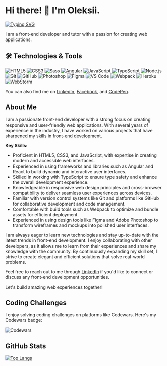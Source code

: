 # Hi there! 👋 I'm Oleksii.

[![Typing SVG](https://readme-typing-svg.herokuapp.com?color=%2336BCF7&lines=Welcome+to+my+GitHub+page)](https://git.io/typing-svg)

I am a front-end developer and tutor with a passion for creating web applications.

## 🛠️ Technologies & Tools


![HTML5](https://img.shields.io/badge/HTML5-E34F26?style=flat-square&logo=html5&logoColor=white)
![CSS3](https://img.shields.io/badge/CSS3-1572B6?style=flat-square&logo=css3&logoColor=white)
![Sass](https://img.shields.io/badge/Sass-CC6699?style=flat-square&logo=sass&logoColor=white)
![Angular](https://img.shields.io/badge/Angular-DD0031?style=flat-square&logo=angular&logoColor=white)
![JavaScript](https://img.shields.io/badge/JavaScript-EFD53C?style=flat-square&logo=javascript&logoColor=black)
![TypeScript](https://img.shields.io/badge/TypeScript-007ACC?style=flat-square&logo=typescript&logoColor=fff)
![Node.js](https://img.shields.io/badge/Node.js-90C53F?style=flat-square&logo=node.js&logoColor=fff)
![Git](https://img.shields.io/badge/Git-F05033?style=flat-square&logo=git&logoColor=fff)
![GitHub](https://img.shields.io/badge/GitHub-000?style=flat-square&logo=github&logoColor=fff)
![Photoshop](https://img.shields.io/badge/Photoshop-31A8FF?style=flat-square&logo=adobe-photoshop&logoColor=fff)
![Figma](https://img.shields.io/badge/Figma-1D1D1D?style=flat-square&logo=figma&logoColor=fff)
![VS Code](https://img.shields.io/badge/VS_Code-007ACC?style=flat-square&logo=visual-studio-code&logoColor=fff)
![Webpack](https://img.shields.io/badge/Webpack-89CFF3?style=flat-square&logo=webpack&logoColor=000)
![Heroku](https://img.shields.io/badge/Heroku-430098?style=flat-square&logo=heroku&logoColor=white)
![WebStorm](https://img.shields.io/badge/WebStorm-143?style=flat-square&logo=webstorm&logoColor=white&color=black)

You can also find me on [LinkedIn](https://www.linkedin.com/in/oleksii-ustinov/), [Facebook](https://www.facebook.com/oleksii.ustinov), and [CodePen](https://codepen.io/OleksiiU).
## About Me

I am a passionate front-end developer with a strong focus on creating responsive and user-friendly web applications. With several years of experience in the industry, I have worked on various projects that have sharpened my skills in front-end development.

**Key Skills:**
- Proficient in HTML5, CSS3, and JavaScript, with expertise in creating modern and accessible web interfaces.
- Experienced in using frameworks and libraries such as Angular and React to build dynamic and interactive user interfaces.
- Skilled in working with TypeScript to ensure type safety and enhance the overall development experience.
- Knowledgeable in responsive web design principles and cross-browser compatibility to deliver seamless user experiences across devices.
- Familiar with version control systems like Git and platforms like GitHub for collaborative development and code management.
- Comfortable with build tools such as Webpack to optimize and bundle assets for efficient deployment.
- Experienced in using design tools like Figma and Adobe Photoshop to transform wireframes and mockups into polished user interfaces.

I am always eager to learn new technologies and stay up-to-date with the latest trends in front-end development. I enjoy collaborating with other developers, as it allows me to learn from their experiences and share my knowledge with the community. By continuously expanding my skill set, I strive to create elegant and efficient solutions that solve real-world problems.

Feel free to reach out to me through [LinkedIn](https://www.linkedin.com/in/oleksii-ustinov/) if you'd like to connect or discuss any front-end development opportunities.

Let's build amazing web experiences together!

## Coding Challenges

I enjoy solving coding challenges on platforms like Codewars. Here's my Codewars badge:

![Codewars](https://www.codewars.com/users/OleksiiU/badges/large)

## GitHub Stats

[![Top Langs](https://github-readme-stats.vercel.app/api/top-langs/?username=holus-bolus&layout=compact)](https://github.com/anuraghazra/github-readme-stats)





